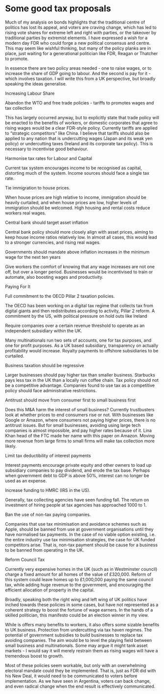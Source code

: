 # Some good tax proposals

Much of my analysis on bonds highlights that the traditional centre of politics has lost its appeal, and voters are craving change, which has led to rising vote shares for extreme left and right with parties, or the takeover by traditional parties by extremist elements. I have expressed a wish for a modern day FDR who could forge a new political consensus and centre. This may seem like wishful thinking, but many of the policy planks are in place, just waiting for a generational politician like FDR, Reagan or Thatcher to promote.

In essence there are two policy areas needed - one to raise wages, or to increase the share of GDP going to labour. And the second is pay for it - which involves taxation. I will write this from a UK perspective, but broadly speaking the ideas generalise.

Increasing Labour Share

Abandon the WTO and free trade policies - tariffs to promotes wages and tax collection 

This has largely occurred anyway, but to explicitly state that trade policy will be enacted to the benefits of workers, or domestic corporates that agree to rising wages would be a clear FDR-style policy. Currently tariffs are applied to “strategic competitors” like China. I believe that tariffs should also be applied to any nation that is undercutting wages (Japan and its weak yen policy) or undercutting taxes (Ireland and its corporate tax policy). This is necessary to incentivise good behaviour.

Harmonise tax rates for Labour and Capital

Current tax system encourages income to be recognised as capital, distorting much of the system. Income sources should face a single tax rate.

Tie immigration to house prices.

When house prices are high relative to income, immigration should be heavily curtailed, and when house prices are low, higher levels of immigration should be welcomed. High housing and rental costs reduce workers real wages.

Central bank should target asset inflation

Central bank policy should more closely align with asset prices, aiming to keep house income ratios relatively low. In almost all cases, this would lead to a stronger currencies, and rising real wages.

Governments should mandate above inflation increases in the minimum wage for the next ten years

Give workers the comfort of knowing that any wage increases are not one off, but over a longer period. Businesses would be incentivised to train or automate, also boosting wages and productivity.

Paying For It

Full commitment to the OECD Pillar 2 taxation policies.

The OECD has been working on a digital tax regime that collects tax from digital giants and then redistributes according to activity, Pillar 2 reform. A commitment by the US, with political pressure on hold outs like Ireland

Require companies over a certain revenue threshold to operate as an independent subsidiary within the UK.

Many multinationals run two sets of accounts, one for tax purposes, and one for profit purposes. As a UK based subsidiary, transparency on actually profitability would increase. Royalty payments to offshore subsidiaries to be curtailed.

Business taxation should be regressive

Larger businesses should pay higher tax than smaller business. Starbucks pays less tax in the UK than a locally run coffee chain. Tax policy should not be a competitive advantage. Companies found to use tax as a competitive policy should face administrative restrictions.

Antitrust should move from consumer first to small business first

Does this M&A harm the interest of small business? Currently trustbusters look at whether prices to end consumers rise or not. With businesses like Google or Amazon, where consumers not paying higher prices, there is no antitrust issues. But for small businesses, avoiding using large tech companies is almost impossible, and pay higher rates because of it. Lina Khan head of the FTC made her name with this paper on Amazon. Moving more revenue from large firms to small firms will make tax collection more likely.

Limit tax deductibility of interest payments

Interest payments encourage private equity and other owners to load up subsidiary companies to pay dividend, and erode the tax base. Perhaps when government debt to GDP is above 50%, interest can no longer be used as an expense.

Increase funding to HMRC (IRS in the US).

Generally, tax collecting agencies have seen funding fall. The return on investment of hiring people at tax agencies has approached 1000 to 1.

Ban the use of non-tax paying companies.

Companies that use tax minimisation and avoidance schemes such as Apple, should be banned from use at government organisations until they have normalised tax payments. In the case of no viable option existing, i.e. the entire industry use tax minimisation strategies, the case for UK funded competitors arise. That is, non-tax payment should be cause for a business to be banned from operating in the UK.

Reform Council Tax

Currently very expensive homes in the UK (such as in Westminster council) charge a fixed amount for all homes of the value of £320,000. Reform of this system could leave homes up to £1,000,000 paying the same council tax, while adding huge revenue to the government, and encouraging the efficient allocation of property in the capital.

Broadly, speaking both the right wing and left wing of UK politics have inched towards these policies in some cases, but have not represented as a coherent strategy to boost the fortune of wage earners. In the hands of a skilled politician, this manifesto could be an election winner in my view.

While is offers many benefits to workers, it also offers some sizable benefits to UK business. Protection from undercutting via tax haven regimes. The potential of government subsidies to build businesses to replace tax avoiding companies. The aim would be to level the playing field between small business and multinationals. Some may argue it might tank asset markets - I would say it will merely restrain them as rising wages will have a tremendous boost to growth.

Most of these policies seem workable, but only with an overwhelming electoral mandate could they be implemented. That is, just as FDR did with his New Deal, it would need to be communicated to voters before implementation. As we have seen in Argentina, voters can back change, and even radical change when the end result is effectively communicated.
